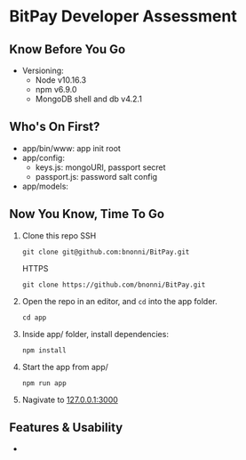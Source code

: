 # BitPay Developer Assessment
## Know Before You Go
* Versioning: 
   - Node v10.16.3
   - npm v6.9.0
   - MongoDB shell and db v4.2.1

## Who's On First?
* app/bin/www: app init root
* app/config:
   - keys.js: mongoURI, passport secret
   - passport.js: password salt config
* app/models:

## Now You Know, Time To Go
1. Clone this repo
   SSH
   ```
   git clone git@github.com:bnonni/BitPay.git
   ```
   HTTPS
   ```
   git clone https://github.com/bnonni/BitPay.git
   ```

2. Open the repo in an editor, and `cd` into the app folder. 
      ```
      cd app
      ```

3. Inside app/ folder, install dependencies:
   ```
   npm install
   ```

4. Start the app from app/
   ```
   npm run app
   ```

5. Nagivate to [127.0.0.1:3000](http://127.0.0.1:3000)

## Features & Usability
* 